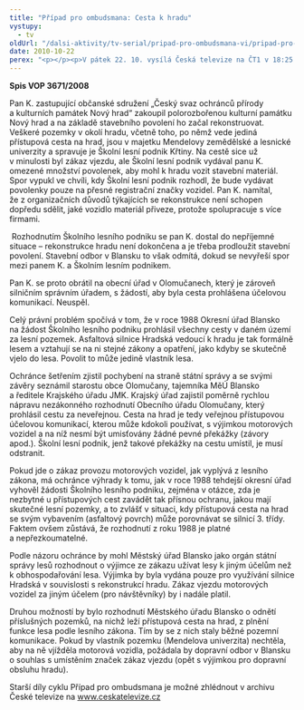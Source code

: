 ```yaml
---
title: "Případ pro ombudsmana: Cesta k hradu"
vystupy:
  - tv
oldUrl: "/dalsi-aktivity/tv-serial/pripad-pro-ombudsmana-vi/pripad-pro-ombudsmana-cesta-k-hradu-1/"
date: 2010-10-22
perex: "<p></p><p>V pátek 22. 10. vysílá Česká televize na ČT1 v 18:25 osmý díl cyklu Případ pro ombudsmana (repríze v pondělí 25. 10. ve 12:25 na ČT2). Díl nazvaný Cesta k hradu vypráví o nadšenci, který koupil polorozbořenou kulturní památku Nový hrad a začal ho rekonstruovat. Majitel pozemků, po nichž vede jediná přístupová cesta na hrad, však stanovil podmínky pro užívání cesty, které rekonstrukci znemožňují.</p>"
---
```


<!-- imported from the old website -->

<p><strong>Spis VOP 3671/2008</strong></p><p>Pan K. zastupující občanské sdružení „Český svaz ochránců přírody a kulturních památek Nový hrad“ zakoupil polorozbořenou kulturní památku Nový hrad a na základě stavebního povolení ho začal rekonstruovat. Veškeré pozemky v okolí hradu, včetně toho, po němž vede jediná přístupová cesta na hrad, jsou v majetku Mendelovy zemědělské a lesnické univerzity a spravuje je Školní lesní podnik Křtiny. Na cestě sice už v minulosti byl zákaz vjezdu, ale Školní lesní podnik vydával panu K. omezené množství povolenek, aby mohl k hradu vozit stavební materiál. Spor vypukl ve chvíli, kdy Školní lesní podnik rozhodl, že bude vydávat povolenky pouze na přesné registrační značky vozidel. Pan K. namítal, že z organizačních důvodů týkajících se rekonstrukce není schopen dopředu sdělit, jaké vozidlo materiál přiveze, protože spolupracuje s více firmami. </p><p> Rozhodnutím Školního lesního podniku se pan K. dostal do nepříjemné situace – rekonstrukce hradu není dokončena a je třeba prodloužit stavební povolení. Stavební odbor v Blansku to však odmítá, dokud se nevyřeší spor mezi panem K. a Školním lesním podnikem.</p><p>Pan K. se proto obrátil na obecní úřad v Olomučanech, který je zároveň silničním správním úřadem, s žádostí, aby byla cesta prohlášena účelovou komunikací. Neuspěl.</p><p>Celý právní problém spočívá v tom, že v roce 1988 Okresní úřad Blansko na žádost Školního lesního podniku prohlásil všechny cesty v daném území za lesní pozemek. Asfaltová silnice Hradská vedoucí k hradu je tak formálně lesem a vztahují se na ni stejné zákony a opatření, jako kdyby se skutečně vjelo do lesa. Povolit to může jedině vlastník lesa. </p><p>Ochránce šetřením zjistil pochybení na straně státní správy a se svými závěry seznámil starostu obce Olomučany, tajemníka MěÚ Blansko a ředitele Krajského úřadu JMK. Krajský úřad zajistil poměrně rychlou nápravu nezákonného rozhodnutí Obecního úřadu Olomučany, který prohlásil cestu za neveřejnou. Cesta na hrad je tedy veřejnou přístupovou účelovou komunikací, kterou může kdokoli používat, s výjimkou motorových vozidel a na níž nesmí být umisťovány žádné pevné překážky (závory apod.). Školní lesní podnik, jenž takové překážky na cestu umístil, je musí odstranit.</p><p>Pokud jde o zákaz provozu motorových vozidel, jak vyplývá z lesního zákona, má ochránce výhrady k tomu, jak v roce 1988 tehdejší okresní úřad vyhověl žádosti Školního lesního podniku, zejména v otázce, zda je nezbytné u přístupových cest zavádět tak přísnou ochranu, jakou mají skutečné lesní pozemky, a to zvlášť v situaci, kdy přístupová cesta na hrad se svým vybavením (asfaltový povrch) může porovnávat se silnicí 3. třídy. Faktem ovšem zůstává, že rozhodnutí z roku 1988 je platné a nepřezkoumatelné.</p><p>Podle názoru ochránce by mohl Městský úřad Blansko jako orgán státní správy lesů rozhodnout o výjimce ze zákazu užívat lesy k jiným účelům než k obhospodařování lesa. Výjimka by byla vydána pouze pro využívání silnice Hradská v souvislosti s rekonstrukcí hradu. Zákaz vjezdu motorových vozidel za jiným účelem (pro návštěvníky) by i nadále platil. </p><p>Druhou možností by bylo rozhodnutí Městského úřadu Blansko o odnětí příslušných pozemků, na nichž leží přístupová cesta na hrad, z plnění funkce lesa podle lesního zákona. Tím by se z nich staly běžné pozemní komunikace. Pokud by vlastník pozemku (Mendelova univerzita) nechtěla, aby na ně vjížděla motorová vozidla, požádala by dopravní odbor v Blansku o souhlas s umístěním značek zákaz vjezdu (opět s výjimkou pro dopravní obsluhu hradu).</p><p>Starší díly cyklu Případ pro ombudsmana je možné zhlédnout v archivu České televize na <a title="Otevření do nového okna" href="http://www.ceskatelevize.cz/" target="_blank">www.ceskatelevize.cz</a> <img alt="" src="https://www.ochrance.cz/typo3/ext/od_linkdesc/icons/external.gif" class="od_linkdesc_icon_external" /> </p>
